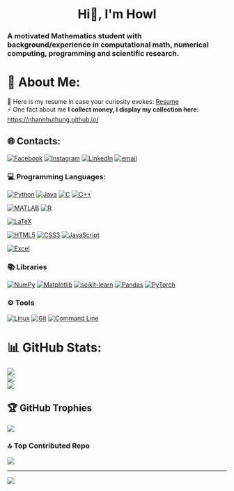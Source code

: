 <h1 align="center">Hi👋, I'm Howl</h1>
<h3 align="left">A motivated Mathematics student with background/experience in computational math, numerical computing, programming and scientific research.</h3>

# 💫 About Me:
📄 Here is my resume in case your curiosity evokes: <a href="Resume.pdf" target="_blank">Resume</a>
<br>
⚡ One fact about me **I collect money, I display my collection here:** https://nhannhuthung.github.io/

## 🌐 Contacts:
[![Facebook](https://img.shields.io/badge/Facebook-%231877F2.svg?logo=Facebook&logoColor=white)](https://facebook.com/nhannhuthung) [![Instagram](https://img.shields.io/badge/Instagram-%23E4405F.svg?logo=Instagram&logoColor=white)](https://instagram.com/nnh.v.now) [![LinkedIn](https://img.shields.io/badge/LinkedIn-%230077B5.svg?logo=linkedin&logoColor=white)](https://linkedin.com/in/howlnhan) [![email](https://img.shields.io/badge/Email-D14836?logo=gmail&logoColor=white)](mailto:hg5ejd1mj@mozmail.com) 

### 💻 Programming Languages:
[![Python](https://img.shields.io/badge/python-3670A0?style=flat-square&logo=python&logoColor=ffdd54)](https://www.python.org/)
[![Java](https://img.shields.io/badge/java-%23ED8B00.svg?style=flat-square&logo=openjdk&logoColor=white)](https://www.java.com/)
[![C](https://img.shields.io/badge/c-%2300599C.svg?style=flat-square&logo=c&logoColor=white)](https://www.cprogramming.com/)
[![C++](https://img.shields.io/badge/c++-%2300599C.svg?style=flat-square&logo=c%2B%2B&logoColor=white)](https://www.w3schools.com/cpp/)

[![MATLAB](https://img.shields.io/badge/matlab-%23e16737.svg?style=flat-square&logo=mathworks&logoColor=white)](https://www.mathworks.com/)
[![R](https://img.shields.io/badge/r-%23276DC3.svg?style=flat-square&logo=r&logoColor=white)](https://www.r-project.org/)
<!-- No known badge for Maple, Sage, CGSuite -->
[![LaTeX](https://img.shields.io/badge/latex-%23008080.svg?style=flat-square&logo=latex&logoColor=white)](https://www.latex-project.org/)

[![HTML5](https://img.shields.io/badge/html5-%23E34F26.svg?style=flat-square&logo=html5&logoColor=white)](https://www.w3.org/html/)
[![CSS3](https://img.shields.io/badge/css3-%231572B6.svg?style=flat-square&logo=css3&logoColor=white)](https://www.w3schools.com/css/)
[![JavaScript](https://img.shields.io/badge/javascript-%23323330.svg?style=flat-square&logo=javascript&logoColor=%23F7DF1E)](https://developer.mozilla.org/en-US/docs/Web/JavaScript)

[![Excel](https://img.shields.io/badge/Excel-217346?style=flat-square&logo=microsoft-excel&logoColor=white)](https://www.microsoft.com/en-us/microsoft-365/excel)

### 📚 Libraries
[![NumPy](https://img.shields.io/badge/numpy-%23013243.svg?style=flat-square&logo=numpy&logoColor=white)](https://numpy.org/)
[![Matplotlib](https://img.shields.io/badge/Matplotlib-%23ffffff.svg?style=flat-square&logo=Matplotlib&logoColor=black)](https://matplotlib.org/)
[![scikit-learn](https://img.shields.io/badge/scikit--learn-%23F7931E.svg?style=flat-square&logo=scikit-learn&logoColor=white)](https://scikit-learn.org/)
[![Pandas](https://img.shields.io/badge/pandas-%23150458.svg?style=flat-square&logo=pandas&logoColor=white)](https://pandas.pydata.org/)
[![PyTorch](https://img.shields.io/badge/PyTorch-%23EE4C2C.svg?style=flat-square&logo=PyTorch&logoColor=white)](https://pytorch.org/)

### ⚙️ Tools
[![Linux](https://img.shields.io/badge/Linux-FCC624?style=flat-square&logo=linux&logoColor=black)](https://www.linux.org/)
[![Git](https://img.shields.io/badge/git-%23F05033.svg?style=flat-square&logo=git&logoColor=white)](https://git-scm.com/)
[![Command Line](https://img.shields.io/badge/CLI-%23000000.svg?style=flat-square&logo=gnubash&logoColor=white)](https://www.gnu.org/software/bash/)

# 📊 GitHub Stats:
![](https://github-readme-stats.vercel.app/api?username=nhannhuthung&theme=tokyonight&hide_border=false&include_all_commits=true&count_private=true)
<br/>
![](https://nirzak-streak-stats.vercel.app/?user=nhannhuthung&theme=tokyonight&hide_border=false)
<br/>
![](https://github-readme-stats.vercel.app/api/top-langs/?username=nhannhuthung&theme=tokyonight&hide_border=false&include_all_commits=true&count_private=true&layout=compact)

## 🏆 GitHub Trophies
![](https://github-profile-trophy.vercel.app/?username=nhannhuthung&theme=gruvbox&no-frame=false&no-bg=true&margin-w=4)

### 🔝 Top Contributed Repo
![](https://github-contributor-stats.vercel.app/api?username=nhannhuthung&limit=5&theme=rose_pine&combine_all_yearly_contributions=true)

---
[![](https://visitcount.itsvg.in/api?id=nhannhuthung&icon=5&color=6)](https://visitcount.itsvg.in)

<!-- Proudly created with GPRM ( https://gprm.itsvg.in ) -->
